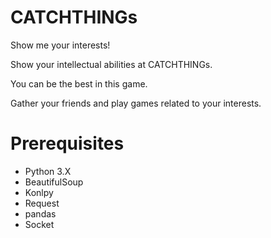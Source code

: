# CATCHTHINGs
Show me your interests!

Show your intellectual abilities at CATCHTHINGs.

You can be the best in this game.

Gather your friends and play games related to your interests.


# Prerequisites
- Python 3.X
- BeautifulSoup
- Konlpy
- Request
- pandas
- Socket
